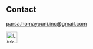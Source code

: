 

<h2>Contact</h2>

<p> <a href="mailto:parsa.homayouni.inc@gmail.com">parsa.homayouni.inc@gmail.com</a></p>
<p>
    <a href="https://www.linkedin.com/in/parsa-homayouni-qc/" target="_blank">
        <img src="https://cdn.jsdelivr.net/gh/devicons/devicon/icons/linkedin/linkedin-original.svg" width="30" alt="LinkedIn" />
    </a>
</p>
